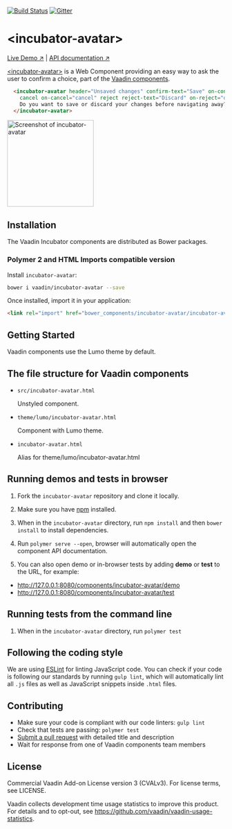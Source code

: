 [![Build Status](https://travis-ci.org/vaadin/incubator-avatar.svg?branch=master)](https://travis-ci.org/vaadin/incubator-avatar)
[![Gitter](https://badges.gitter.im/Join%20Chat.svg)](https://gitter.im/vaadin/web-components?utm_source=badge&utm_medium=badge&utm_campaign=pr-badge)

# &lt;incubator-avatar&gt;

[Live Demo ↗](https://vaadin.com/components/incubator-avatar/html-examples)
|
[API documentation ↗](https://vaadin.com/components/incubator-avatar/html-api)


[&lt;incubator-avatar&gt;](https://vaadin.com/components/incubator-avatar) is a Web Component providing an easy way to ask the user to confirm a choice, part of the [Vaadin components](https://vaadin.com/components).

```html
  <incubator-avatar header="Unsaved changes" confirm-text="Save" on-confirm="save"
    cancel on-cancel="cancel" reject reject-text="Discard" on-reject="discard">
    Do you want to save or discard your changes before navigating away?
  </incubator-avatar>
```

[<img src="https://raw.githubusercontent.com/vaadin/incubator-avatar/master/screenshot.png" width="200" alt="Screenshot of incubator-avatar">](https://vaadin.com/components/incubator-avatar)


## Installation

The Vaadin Incubator components are distributed as Bower packages.

### Polymer 2 and HTML Imports compatible version

Install `incubator-avatar`:

```sh
bower i vaadin/incubator-avatar --save
```

Once installed, import it in your application:

```html
<link rel="import" href="bower_components/incubator-avatar/incubator-avatar.html">
```

## Getting Started

Vaadin components use the Lumo theme by default.

## The file structure for Vaadin components

- `src/incubator-avatar.html`

  Unstyled component.

- `theme/lumo/incubator-avatar.html`

  Component with Lumo theme.

- `incubator-avatar.html`

  Alias for theme/lumo/incubator-avatar.html


## Running demos and tests in browser

1. Fork the `incubator-avatar` repository and clone it locally.

1. Make sure you have [npm](https://www.npmjs.com/) installed.

1. When in the `incubator-avatar` directory, run `npm install` and then `bower install` to install dependencies.

1. Run `polymer serve --open`, browser will automatically open the component API documentation.

1. You can also open demo or in-browser tests by adding **demo** or **test** to the URL, for example:

  - http://127.0.0.1:8080/components/incubator-avatar/demo
  - http://127.0.0.1:8080/components/incubator-avatar/test


## Running tests from the command line

1. When in the `incubator-avatar` directory, run `polymer test`


## Following the coding style

We are using [ESLint](http://eslint.org/) for linting JavaScript code. You can check if your code is following our standards by running `gulp lint`, which will automatically lint all `.js` files as well as JavaScript snippets inside `.html` files.


## Contributing

  - Make sure your code is compliant with our code linters: `gulp lint`
  - Check that tests are passing: `polymer test`
  - [Submit a pull request](https://www.digitalocean.com/community/tutorials/how-to-create-a-pull-request-on-github) with detailed title and description
  - Wait for response from one of Vaadin components team members


## License

Commercial Vaadin Add-on License version 3 (CVALv3). For license terms, see LICENSE.

Vaadin collects development time usage statistics to improve this product. For details and to opt-out, see https://github.com/vaadin/vaadin-usage-statistics.
